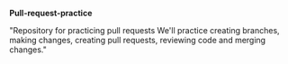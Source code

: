**Pull-request-practice**

"Repository for practicing pull requests We'll practice creating branches, making changes, creating pull requests, reviewing code and merging changes."

